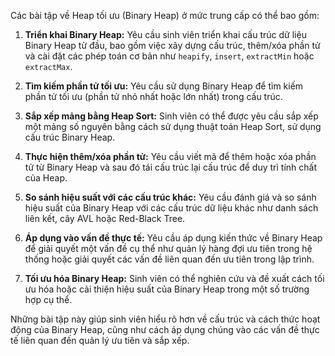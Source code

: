 Các bài tập về Heap tối ưu (Binary Heap) ở mức trung cấp có thể bao gồm:

1. **Triển khai Binary Heap:** Yêu cầu sinh viên triển khai cấu trúc dữ liệu Binary Heap từ đầu, bao gồm việc xây dựng cấu trúc, thêm/xóa phần tử và cài đặt các phép toán cơ bản như `heapify`, `insert`, `extractMin` hoặc `extractMax`.

2. **Tìm kiếm phần tử tối ưu:** Yêu cầu sử dụng Binary Heap để tìm kiếm phần tử tối ưu (phần tử nhỏ nhất hoặc lớn nhất) trong cấu trúc.

3. **Sắp xếp mảng bằng Heap Sort:** Sinh viên có thể được yêu cầu sắp xếp một mảng số nguyên bằng cách sử dụng thuật toán Heap Sort, sử dụng cấu trúc Binary Heap.

4. **Thực hiện thêm/xóa phần tử:** Yêu cầu viết mã để thêm hoặc xóa phần tử từ Binary Heap và sau đó tái cấu trúc lại cấu trúc để duy trì tính chất của Heap.

5. **So sánh hiệu suất với các cấu trúc khác:** Yêu cầu đánh giá và so sánh hiệu suất của Binary Heap với các cấu trúc dữ liệu khác như danh sách liên kết, cây AVL hoặc Red-Black Tree.

6. **Áp dụng vào vấn đề thực tế:** Yêu cầu áp dụng kiến thức về Binary Heap để giải quyết một vấn đề cụ thể như quản lý hàng đợi ưu tiên trong hệ thống hoặc giải quyết các vấn đề liên quan đến ưu tiên trong lập trình.

7. **Tối ưu hóa Binary Heap:** Sinh viên có thể nghiên cứu và đề xuất cách tối ưu hóa hoặc cải thiện hiệu suất của Binary Heap trong một số trường hợp cụ thể.

Những bài tập này giúp sinh viên hiểu rõ hơn về cấu trúc và cách thức hoạt động của Binary Heap, cũng như cách áp dụng chúng vào các vấn đề thực tế liên quan đến quản lý ưu tiên và sắp xếp.
